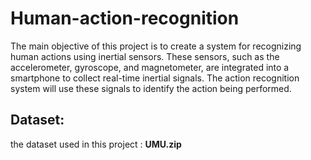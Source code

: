 # Human-action-recognition

The main objective of this project is to create a system for recognizing human actions using inertial sensors. These sensors, such as the accelerometer, gyroscope, and magnetometer, are integrated into a smartphone to collect real-time inertial signals. The action recognition system will use these signals to identify the action being performed.

## Dataset:

the dataset used in this project : **UMU.zip**
